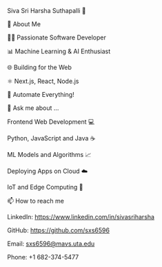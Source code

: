 Siva Sri Harsha Suthapalli 👋

🎯 About Me

👨‍💻 Passionate Software Developer

📊 Machine Learning & AI Enthusiast

🌐 Building for the Web

⚛️ Next.js, React, Node.js

🤖 Automate Everything!

💬 Ask me about ...

Frontend Web Development 💻

Python, JavaScript and Java ☕

ML Models and Algorithms 📈

Deploying Apps on Cloud ☁️

IoT and Edge Computing 📡

📫 How to reach me

LinkedIn: https://www.linkedin.com/in/sivasriharsha

GitHub: https://github.com/sxs6596

Email: sxs6596@mavs.uta.edu

Phone: +1 682-374-5477
